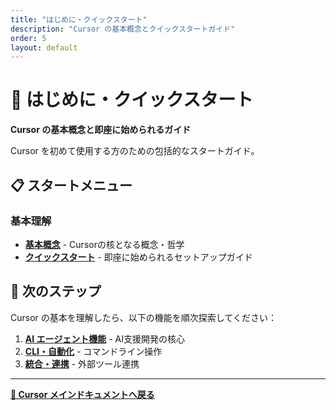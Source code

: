 ```yaml
---
title: "はじめに・クイックスタート"
description: "Cursor の基本概念とクイックスタートガイド"
order: 5
layout: default
---
```


# 🎯 はじめに・クイックスタート

**Cursor の基本概念と即座に始められるガイド**

Cursor を初めて使用する方のための包括的なスタートガイド。

## 📋 スタートメニュー

### 基本理解
- **[基本概念](concepts.md)** - Cursorの核となる概念・哲学
- **[クイックスタート](quickstart.md)** - 即座に始められるセットアップガイド

## 🚀 次のステップ

Cursor の基本を理解したら、以下の機能を順次探索してください：

1. **[AI エージェント機能](../agent/index.md)** - AI支援開発の核心
2. **[CLI・自動化](../cli/index.md)** - コマンドライン操作
3. **[統合・連携](../integrations/index.md)** - 外部ツール連携

---

**[📖 Cursor メインドキュメントへ戻る](../index.md)**
